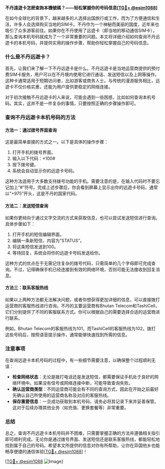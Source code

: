 **不丹遠遊卡怎麽查詢本機號碼？——轻松掌握你的号码信息[[TG💪+ @esim1088](https://t.me/s/esim1088)]**

在如今全球化的背景下，越来越多的人选择出国旅行或工作，而为了方便通信和生活，许多人会选择购买当地的SIM卡。不丹作为一个神秘而美丽的国度，近年来也吸引了众多游客前往。如果你在不丹使用了远遊卡（即当地的移动通信SIM卡），那么查询本机号码就成为了一个非常重要的问题。本文将详细介绍如何查询不丹远遊卡的本机号码，并提供实用的操作步骤，帮助你轻松掌握自己的号码信息。

### 什么是不丹远遊卡？

首先，让我们来了解一下不丹远遊卡是什么。不丹远遊卡是当地运营商提供的预付费SIM卡服务，用户可以在不丹境内使用它进行通话、发送短信以及上网等操作。这种卡通常适用于短期访问者，比如游客或商务人士。与传统的漫游服务相比，远遊卡不仅价格实惠，还能为用户提供更稳定的网络连接。

对于初次接触不丹远遊卡的人来说，可能会遇到一些困惑，比如如何查询本机号码。其实，这并不是一件复杂的事情，只要按照正确的步骤操作即可。

### 查询不丹远遊卡本机号码的方法

#### 方法一：通过拨号界面查询

这是最简单直接的方式之一。以下是具体的操作步骤：

1. 打开手机的拨号界面。
2. 输入以下代码：*100#
3. 按下拨号键。
4. 系统会自动显示你的远遊卡号码。

这种方法适用于大多数支持拨号功能的手机。需要注意的是，在输入代码时不要忘记加上“#”符号。完成上述步骤后，你会看到屏幕上显示出你的远遊卡号码，通常以“+975”开头，这是不丹的国家代码。

#### 方法二：发送短信查询

如果你更倾向于通过文字交流的方式来获取信息，也可以尝试发送短信进行查询。具体步骤如下：

1. 打开手机的短信编辑界面。
2. 编辑一条新短信，内容为“STATUS”。
3. 将这条短信发送到100。
4. 等待回复，系统会将你的远遊卡号码发送给你。

这种方式的优点在于无需记住复杂的拨号代码，只需简单的几个字母即可完成查询。不过，记得确保手机已经连接到有效的网络环境，否则可能无法接收到回复消息。

#### 方法三：联系客服热线

如果以上两种方法都无法解决问题，或者你想获得更加详细的信息，可以直接拨打运营商的客服热线进行咨询。不丹的主要运营商有Bhutan Telecom和TashiCell，它们分别提供了不同的客服联系方式。你可以根据自己的需要选择合适的运营商进行联系。

例如，Bhutan Telecom的客服热线为101，而TashiCell的客服热线为102。拨打这些号码后，按照语音提示操作，通常能够快速找到所需的信息。

### 注意事项

在查询远遊卡本机号码的过程中，有一些细节需要注意，以确保整个过程顺利无误：

- **检查网络状态**：无论是拨打电话还是发送短信，都需要保证手机处于良好的网络环境中。如果没有信号或网络连接中断，可能导致查询失败。
- **确认运营商类型**：不同运营商可能会有不同的查询方式，因此在开始之前最好先确认自己所使用的运营商名称及对应的客服热线。
- **保存重要信息**：一旦成功获取到本机号码，请务必将其记录下来并妥善保管。这对于后续办理其他业务（如充值、更换套餐等）非常重要。

### 总结

总之，查询不丹远遊卡本机号码并不困难，只需要掌握正确的方法并遵循相关指引即可顺利完成。无论你是通过拨号界面、发送短信还是联系客服热线，都能轻松地找到属于自己的号码。希望本文所提供的信息对你有所帮助，让你在异国他乡也能畅享便捷的通信体验[[TG💪+ @esim1088](https://t.me/s/esim1088)]！

[[TG💪+ @esim1088](https://t.me/s/esim1088) ![Image](https://i.postimg.cc/4NQfJmqS/Snipaste-2025-05-13-00-14-12.png)]